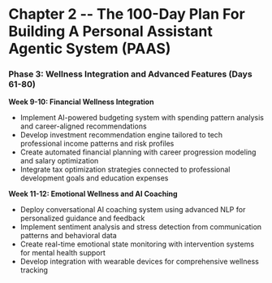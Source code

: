 # Chapter 2 -- The 100-Day Plan For Building A Personal Assistant Agentic System (PAAS)

### Phase 3: Wellness Integration and Advanced Features (Days 61-80)

**Week 9-10: Financial Wellness Integration**
- Implement AI-powered budgeting system with spending pattern analysis and career-aligned recommendations
- Develop investment recommendation engine tailored to tech professional income patterns and risk profiles
- Create automated financial planning with career progression modeling and salary optimization
- Integrate tax optimization strategies connected to professional development goals and education expenses

**Week 11-12: Emotional Wellness and AI Coaching**
- Deploy conversational AI coaching system using advanced NLP for personalized guidance and feedback
- Implement sentiment analysis and stress detection from communication patterns and behavioral data
- Create real-time emotional state monitoring with intervention systems for mental health support
- Develop integration with wearable devices for comprehensive wellness tracking

